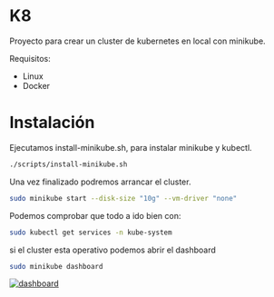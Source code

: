 # K8
Proyecto para crear un cluster de kubernetes en local con minikube.

Requisitos:
 * Linux
 * Docker

# Instalación
Ejecutamos install-minikube.sh, para instalar minikube y kubectl.
```bash
./scripts/install-minikube.sh
```

Una vez finalizado podremos arrancar el cluster.
```bash
sudo minikube start --disk-size "10g" --vm-driver "none"
```

Podemos comprobar que todo a ido bien con:
```bash
sudo kubectl get services -n kube-system
```
si el cluster esta operativo podemos abrir el dashboard
```bash
sudo minikube dashboard 
```
[![dashboard](https://i.imgur.com/pD1F0yH.png)](https://i.imgur.com/pD1F0yH.png)